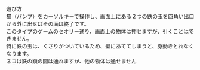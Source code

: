 遊び方\
猫（パンプ）をカーソルキーで操作し、画面上にある２つの鉄の玉を四角い出口から外に出せばその面は終了です。\
このタイプのゲームのセオリー通り、画面上の物体は押せますが、引くことはできません。\
特に鉄の玉は、くさりがついているため、壁にあててしまうと、身動きとれなくなります。\
ネコは鉄の鎖の間は通れますが、他の物体は通せません 
